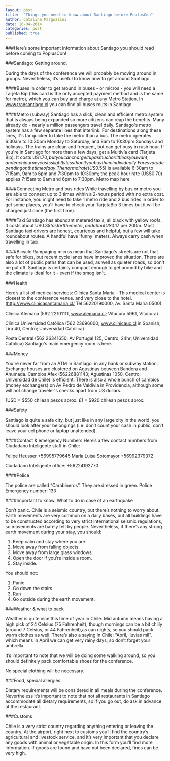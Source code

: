 ```yaml
---
layout: post
title:  "Things you need to know about Santiago before PoplusCon"
author: Catalina Margozzini
date: 16-04-2014
categories: post
published: true
---
```


###Here’s some important information about Santiago you should read before coming to PoplusCon!

###Santiago: Getting around.

During the days of the conference we will probably be moving around in groups. Nevertheless, it’s useful to know how to get around Santiago.

####Buses
In order to get around in buses - or micros - you will need a Tarjeta Bip (this card is the only accepted payment method and is the same for metro), which you can buy and charge at any Metro Station. In www.transantiago.cl you can find all buses routs in Santiago.

####Metro (subway)
Santiago has a slick, clean and efficient metro system that is always being expanded so more citizens can reap the benefits. Many already do - nearly a million passengers travel daily. Santiago's metro system has a few separate lines that interlink. For destinations along these lines, it's far quicker to take the metro than a bus.
The metro operates 6:30am to 10:30pm Monday to Saturday, and 8am to 10:30pm Sundays and holidays. The trains are clean and frequent, but can get busy in rush hour. If you're in Santiago for more than a few days, get a Multivía card (Tarjeta Bip). It costs US$1.70, but you can charge it up as much or little as you want, and each journey costs slightly less than if you buy them individually.
Fares vary depending on the time of day. The normal rate (US$0.55) is available 6:30am to 7:15am, 9am to 6pm and 7:30pm to 10:30pm; the peak-hour rate (US$0.70) applies 7:15am to 9am and 6pm to 7:30pm.
Metro map here

####Connecting Metro and bus rides
While travelling by bus or metro you are able to connect up to 3 times within a 2-hours period with no extra cost. For instance, you might need to take 1 metro ride and 2 bus rides in order to get some places, you'll have to check your TarjetaBip 3 times but it will be charged just once (the first time).


####Taxi
Santiago has abundant metered taxis, all black with yellow roofs. It costs about US$0.35 to start the meter, and about US$0.17 per 200m. Most Santiago taxi drivers are honest, courteous and helpful, but a few will take roundabout routes. A handful have 'funny' meters.
Always carry cash when travelling in taxi.

####Bicycle
Rampaging micros mean that Santiago's streets are not that safe for bikes, but recent cycle lanes have improved the situation. There are also a lot of public paths that can be used, as well as quieter roads, so don't be put off. Santiago is certainly compact enough to get around by bike and the climate is ideal for it - even if the smog isn't.


###Health

Here’s a list of medical services:
Clínica Santa María - This medical center is closest to the conference venue. and very close to the hotel.
 (http://www.clinicasantamaria.cl/ Tel 56220190000, Av. Santa María 0500)

Clínica Alemana (562 22101111, www.alemana.cl; Vitacura 5961, Vitacura)

Clínica Universidad Católica (562 23696000; www.clinicauc.cl in Spanish; Lira 40, Centro; Universidad Católica)

Posta Central (562 26341650; Av Portugal 125, Centro; 24hr; Universidad Católica) Santiago's main emergency room is here.


###Money

You're never far from an ATM in Santiago: in any bank or subway station.
Exchange houses are clustered on Agustinas between Bandera and Ahumada. Cambios Afex (56226881143; Agustinas 1050, Centro; Universidad de Chile) is efficient. There is also a whole bunch of cambios (money exchangers) on Av Pedro de Valdivia in Providencia, although some will not change traveler's checks apart from US dollars.

1USD = $550 chilean pesos aprox.
£1 = $920 chilean pesos aprox.



###Safety

Santiago is quite a safe city, but just like in any large city in the world, you should look after your belongings (i.e. don’t count your cash in public, don’t leave your cel phone or laptop unattended).

####Contact & emergency Numbers
Here’s a few contact numbers from Ciudadano Inteligente staff in Chile:

Felipe Heusser +56995779645
María Luisa Sotomayor +56992379372

Ciudadano Inteligente office: +56224192770

####Police

The police are called “Carabineros”. They are dressed in green.
Police Emergency number: 133

####Important to know. What to do in case of an earthquake

Don’t panic. Chile is a seismic country, but there’s nothing to worry about. Earth movements are very common on a daily bases, but all buildings have to be constructed according to very strict international seismic regulations, so movements are barely felt by people. Nevertheless, if there’s any strong earth movement during your stay, you should:
1) Keep calm and stay where you are.
2) Move away from falling objects.
3) Move away from large glass windows.
4) Open the door if you’re inside a room.
5) Stay inside.

You should not:
1) Panic
2) Go down the stairs
3) Run
4) Go outside during the earth movement.

###Weather & what to pack

Weather is quite nice this time of year in Chile. Mid autumn means having a high pick of 24 Celsius (75 Fahrenheit), though mornings can be a bit chilly (around 7 Celsius, or 44 Fahrenheit),as can nights, so you should pack warm clothes as well. There’s also a saying in Chile: “Abril, lluvias mil”, which means in April we can get very rainy days, so don’t forget your umbrella.

It’s important to note that we will be doing some walking around, so you should definitely pack comfortable shoes for the conference.

No special clothing will be necessary.

###Food, special allergies

Dietary requirements will be considered in all meals during the conference. Nevertheless it’s important to note that not all restaurants in Santiago accommodate all dietary requirements, so if you go out, do ask in advance at the restaurant.

###Customs

Chile is a very strict country regarding anything entering or leaving the country. At the airport, right next to customs you’ll find the country’s agricultural and livestock service, and it’s very important that you declare any goods with animal or vegetable origin. In this form you’ll find more information. If goods are found and have not been declared, fines can be very high.


